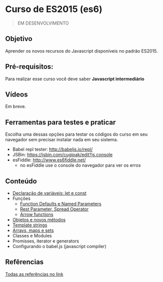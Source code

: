 # Curso de ES2015 (es6)

> EM DESENVOLVIMENTO

## Objetivo

Aprender os novos recursos do Javascript disponíveis no padrão ES2015.

## Pré-requisitos:

Para realizar esse curso você deve saber **Javascript intermediário** 

## Vídeos

Em breve.

## Ferramentas para testes e praticar

Escolha uma dessas opções para testar os códigos do curso em seu navegador sem precisar instalar nada em seu sistema.

- Babel repl tester: http://babeljs.io/repl/
- JSBin: https://jsbin.com/cugipak/edit?js,console
- esFiddle: http://www.es6fiddle.net/
  - no esFiddle use o console do navegador para ver os erros

## Conteúdo

- [Declaração de variáveis: let e const](1_declaracao_variaveis.md)
- Funções
  - [Function Defaults e Named Parameters](1_declaracao_variaveis.md)
  - [Rest Parameter, Spread Operator](2.2_rest_params_spread_operator.md)
  - [Arrow functions](2.3_arrow_functions.md)
- [Objetos e novos métodos](3_objetos_e_novos_metodos.md)
- [Template strings](4_string_template_strings.md)
- [Arrays, maps e sets](5_arrays_maps_sets.md)
- Classes e Modules
- Promisses, iterator e generators
- Configurando o babel.js (javascript compiler)

## Refêrencias

[Todas as referências no link](linksreferencias.md)

